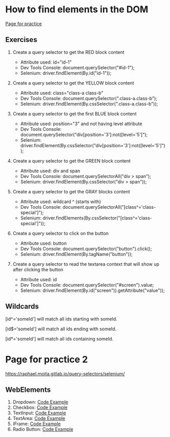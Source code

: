 
# How to find elements in the DOM

[Page for practice](https://raphael.moita.gitlab.io/query-selectors/page-1.html)

## Exercises
1. Create a query selector to get the RED block content

    * Attribute used: id="id-1"
    * Dev Tools Console: document.querySelector("#id-1");
    * Selenium: driver.findElement(By.id("id-1"));

2. Create a query selector to get the YELLOW block content
    * Attribute used: class="class-a class-b"
    * Dev Tools Console: document.querySelector(".class-a.class-b");
    * Selenium: driver.findElement(By.cssSelector(".class-a.class-b"));
    
3. Create a query selector to get the first BLUE block content
    * Attribute used: position="3" and not having level attribute
    * Dev Tools Console: document.querySelector("div[position='3']:not([level='5']");
    * Selenium: driver.findElement(By.cssSelector("div[position='3']:not([level='5']"));
    
4. Create a query selector to get the GREEN block content
    * Attribute used: div and span
    * Dev Tools Console: document.querySelectorAll("div > span");
    * Selenium: driver.findElement(By.cssSelector("div > span"));
    
5. Create a query selector to get the GRAY blocks content
    * Attribute used: wildcard ^ (starts with)
    * Dev Tools Console: document.querySelectorAll("[class^='class-special']");
    * Selenium: driver.findElements(By.cssSelector("[class^='class-special']"));
    
6. Create a query selector to click on the button
    * Attribute used: button
    * Dev Tools Console: document.querySelector("button").click();
    * Selenium: driver.findElement(By.tagName("button"));
    
7. Create a query selector to read the textarea context that will show up after clicking the button
    * Attribute used: id
    * Dev Tools Console: document.querySelector("#screen").value;
    * Selenium: driver.findElement(By.id("screen")).getAttribute("value"));

## Wildcards
[id^='someId'] will match all ids starting with someId.


[id$='someId'] will match all ids ending with someId.


[id*='someId'] will match all ids containing someId.

# Page for practice 2
https://raphael.moita.gitlab.io/query-selectors/selenium/

## WebElements

1. Dropdown: [Code Example](/https://github.com/maricotagc/Selectors/blob/main/Dropdown.java)
2. Checkbox: [Code Example](/https://github.com/maricotagc/Selectors/blob/main/Checkbox.java)
3. TextInput: [Code Example](/https://github.com/maricotagc/Selectors/blob/main/TextInput.java)
4. TextArea: [Code Example](/https://github.com/maricotagc/Selectors/blob/main/Textarea.java)
5. IFrame: [Code Example](/https://github.com/maricotagc/Selectors/blob/main/Iframe.java)
6. Radio Button: [Code Example](/https://github.com/maricotagc/Selectors/blob/main/RadioButton.java)
